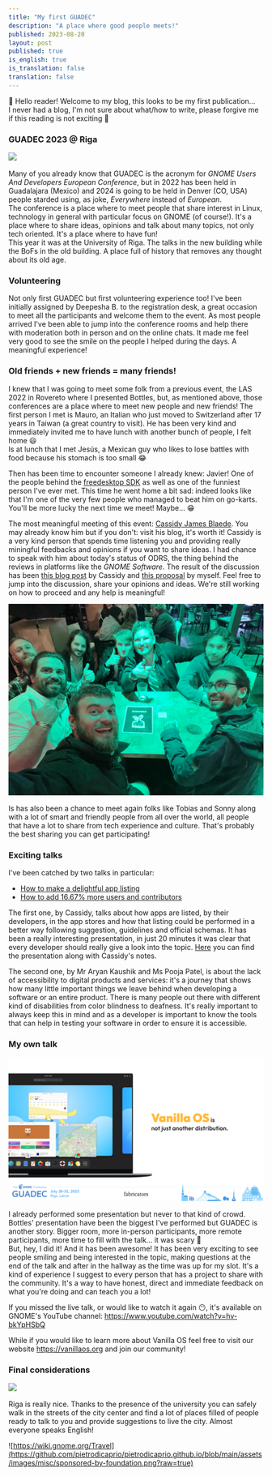 ```yaml
---
title: "My first GUADEC"
description: "A place where good people meets!"
published: 2023-08-20
layout: post
published: true
is_english: true
is_translation: false
translation: false
---
```

👋 Hello reader! Welcome to my blog, this looks to be my first publication…\
I never had a blog, I'm not sure about what/how to write, please forgive me if this reading is not exciting 🥲

### GUADEC 2023 @ Riga
![](https://keystoneacademic-res.cloudinary.com/image/upload/f_auto/q_auto/g_auto/w_650/element/66/66791_latvia2.jpg)

Many of you already know that GUADEC is the acronym for *GNOME Users And Developers European Conference*, but in 2022 has been held in Guadalajara (Mexico) and 2024 is going to be held in Denver (CO, USA) people starded using, as joke, *Everywhere* instead of *European*.\
The conference is a place where to meet people that share interest in Linux, technology in general with particular focus on GNOME (of course!). It's a place where to share ideas, opinions and talk about many topics, not only tech oriented. It's a place where to have fun!\
This year it was at the University of Riga. The talks in the new building while the BoFs in the old building. A place full of history that removes any thought about its old age.

### Volunteering
Not only first GUADEC but first volunteering experience too! I've been initially assigned by Deepesha B. to the registration desk, a great occasion to meet all the participants and welcome them to the event. As most people arrived I've been able to jump into the conference rooms and help there with moderation both in person and on the online chats. It made me feel very good to see the smile on the people I helped during the days. A meaningful experience!

### Old friends + new friends = many friends!
I knew that I was going to meet some folk from a previous event, the LAS 2022 in Rovereto where I presented Bottles, but, as mentioned above, those conferences are a place where to meet new people and new friends!
The first person I met is Mauro, an Italian who just moved to Switzerland after 17 years in Taiwan (a great country to visit). He has been very kind and immediately invited me to have lunch with another bunch of people, I felt home 😃\
Is at lunch that I met Jesús, a Mexican guy who likes to lose battles with food because his stomach is too small 😂

Then has been time to encounter someone I already knew: Javier! One of the people behind the [freedesktop SDK](https://freedesktop-sdk.io/) as well as one of the funniest person I've ever met. This time he went home a bit sad: indeed looks like that I'm one of the very few people who managed to beat him on go-karts. You'll be more lucky the next time we meet! Maybe... 😁


The most meaningful meeting of this event: [Cassidy James Blaede](https://cassidyjames.com/). You may already know him but if you don't: visit his blog, it's worth it! Cassidy is a very kind person that spends time listening you and providing really miningful feedbacks and opinions if you want to share ideas. I had chance to speak with him about today's status of ODRS, the thing behind the reviews in platforms like the *GNOME Software*. The result of the discussion has been [this blog post](https://cassidyjames.com/blog/stars-thumbs-app-ratings-reviews-odrs/) by Cassidy and [this proposal](https://gitlab.gnome.org/Infrastructure/odrs-web/-/issues/24) by myself. Feel free to jump into the discussion, share your opinions and ideas. We're still working on how to proceed and any help is meaningful!

![](https://github.com/pietrodicaprio/pietrodicaprio.github.io/blob/main/assets/images/guadec2023/guadec_3.jpeg?raw=true)

Is has also been a chance to meet again folks like Tobias and Sonny along with a lot of smart and friendly people from all over the world, all people that have a lot to share from tech experience and culture. That's probably the best sharing you can get participating!


### Exciting talks
I've been catched by two talks in particular:
- [How to make a delightful app listing](https://events.gnome.org/event/101/contributions/471/)
- [How to add 16.67% more users and contributors](https://events.gnome.org/event/101/contributions/476/)

The first one, by Cassidy, talks about how apps are listed, by their developers, in the app stores and how that listing could be performed in a better way following suggestion, guidelines and official schemas. It has been a really interesting presentation, in just 20 minutes it was clear that every developer should really give a look into the topic. [Here](https://cassidyjames.com/talks/guadec-2023/how-to-make-a-delightful-app-listing/) you can find the presentation along with Cassidy's notes.

The second one, by Mr Aryan Kaushik and Ms Pooja Patel, is about the lack of accessibility to digital products and services: it's a journey that shows how many little important things we leave behind when developing a software or an entire product. There is many people out there with different kind of disabilities from color blindness to deafness. It's really important to always keep this in mind and as a developer is important to know the tools that can help in testing your software in order to ensure it is accessible.

### My own talk
![](https://github.com/pietrodicaprio/pietrodicaprio.github.io/blob/main/assets/images/guadec2023/gaudec_2023_vos-ppt-cover.png?raw=true)

I already performed some presentation but never to that kind of crowd. Bottles' presentation have been the biggest I've performed but GUADEC is another story. Bigger room, more in-person participants, more remote participants, more time to fill with the talk... it was scary 😬\
But, hey, I did it! And it has been awesome! It has been very exciting to see people smiling and being interested in the topic, making questions at the end of the talk and after in the hallway as the time was up for my slot. It's a kind of experience I suggest to every person that has a project to share with the community. It's a way to have honest, direct and immediate feedback on what you're doing and can teach you a lot!

If you missed the live talk, or would like to watch it again 😶, it's available on GNOME's YouTube channel: https://www.youtube.com/watch?v=hv-bkYpHSbQ

While if you would like to learn more about Vanilla OS feel free to visit our website https://vanillaos.org and join our community!

### Final considerations
![](https://ilgiornaledellarchitettura.com/wp-content/uploads/2021/06/cop-riga-862x525.jpg)

Riga is really nice. Thanks to the presence of the university you can safely walk in the streets of the city center and find a lot of places filled of people ready to talk to you and provide suggestions to live the city. Almost everyone speaks English!

![https://wiki.gnome.org/Travel](https://github.com/pietrodicaprio/pietrodicaprio.github.io/blob/main/assets/images/misc/sponsored-by-foundation.png?raw=true)